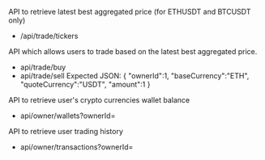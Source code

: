 API to retrieve latest best aggregated price (for ETHUSDT and BTCUSDT only)
- /api/trade/tickers

API which allows users to trade based on the latest best aggregated price.
- api/trade/buy
- api/trade/sell
Expected JSON:
  {
    "ownerId":1,
    "baseCurrency":"ETH",
    "quoteCurrency":"USDT",
    "amount":1
  }

API to retrieve user's crypto currencies wallet balance
- api/owner/wallets?ownerId=

API to retrieve user trading history
- api/owner/transactions?ownerId=
